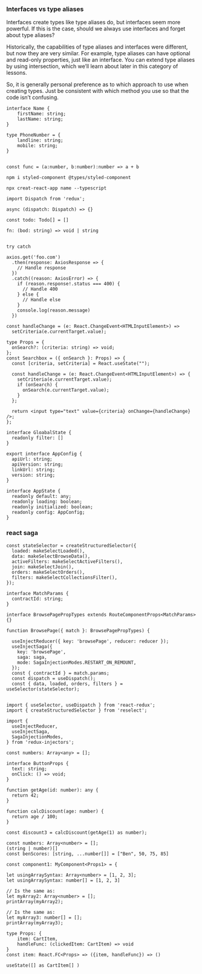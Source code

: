 ### Interfaces vs type aliases 
Interfaces create types like type aliases do, but interfaces seem more powerful. If this is the case, should we always use interfaces and forget about type aliases?

Historically, the capabilities of type aliases and interfaces were different, but now they are very similar. For example, type aliases can have optional and read-only properties, just like an interface. You can extend type aliases by using intersection, which we’ll learn about later in this category of lessons.

So, it is generally personal preference as to which approach to use when creating types. Just be consistent with which method you use so that the code isn’t confusing.

```
interface Name {
    firstName: string;
    lastName: string;
}

type PhoneNumber = {
    landline: string;
    mobile: string;
}
```

```

const func = (a:number, b:number):number => a + b

npm i styled-component @types/styled-component

npx creat-react-app name --typescript

import Dispatch from 'redux';

async (dispatch: Dispatch) => {}

const todo: Todo[] = []

fn: (bod: string) => void | string


try catch
```

```
axios.get('foo.com')
  .then(response: AxiosResponse => {
    // Handle response
  })
  .catch((reason: AxiosError) => {
    if (reason.response!.status === 400) {
      // Handle 400
    } else {
      // Handle else
    }
    console.log(reason.message)
  })
```

```
const handleChange = (e: React.ChangeEvent<HTMLInputElement>) =>
  setCriteria(e.currentTarget.value);
```


```
type Props = {
  onSearch?: (criteria: string) => void;
};
const Searchbox = ({ onSearch }: Props) => {
  const [criteria, setCriteria] = React.useState("");

  const handleChange = (e: React.ChangeEvent<HTMLInputElement>) => {
    setCriteria(e.currentTarget.value);
    if (onSearch) {
      onSearch(e.currentTarget.value);
    }
  };

  return <input type="text" value={criteria} onChange={handleChange} />;
};
```

```
interface GloabalState {
  readonly filter: []
}
```

```
export interface AppConfig {
  apiUrl: string;
  apiVersion: string;
  linkUrl: string;
  version: string;
}

interface AppState {
  readonly default: any;
  readonly loading: boolean;
  readonly initialized: boolean;
  readonly config: AppConfig;
}
```

### react saga
```
const stateSelector = createStructuredSelector({
  loaded: makeSelectLoaded(),
  data: makeSelectBrowseData(),
  activeFilters: makeSelectActiveFilters(),
  join: makeSelectJoin(),
  orders: makeSelectOrders(),
  filters: makeSelectCollectionsFilter(),
});

interface MatchParams {
  contractId: string;
}

interface BrowsePagePropTypes extends RouteComponentProps<MatchParams> {}

function BrowsePage({ match }: BrowsePagePropTypes) {

  useInjectReducer({ key: 'browsePage', reducer: reducer });
  useInjectSaga({
    key: 'browsePage',
    saga: saga,
    mode: SagaInjectionModes.RESTART_ON_REMOUNT,
  });
  const { contractId } = match.params;
  const dispatch = useDispatch();
  const { data, loaded, orders, filters } = useSelector(stateSelector);
  
```

```
import { useSelector, useDispatch } from 'react-redux';
import { createStructuredSelector } from 'reselect';

import {
  useInjectReducer,
  useInjectSaga,
  SagaInjectionModes,
} from 'redux-injectors';
```

```
const numbers: Array<any> = [];
```

```
interface ButtonProps {
  text: string;
  onClick: () => void;
}
```

```
function getAge(id: number): any {
  return 42;
}

function calcDiscount(age: number) {
  return age / 100;
}

const discount3 = calcDiscount(getAge(1) as number);
```

```
const numbers: Array<number> = [];
(string | number)[]
const benScores: [string, ...number[]] = ["Ben", 50, 75, 85]

```

```
const component1: MyComponent<Props1> = {
```
```
let usingArraySyntax: Array<number> = [1, 2, 3];
let usingArraySyntax: number[] = [1, 2, 3]
```
```
// Is the same as:
let myArray2: Array<number> = [];
printArray(myArray2);

// Is the same as:
let myArray3: number[] = [];
printArray(myArray3);
```

```
type Props: {
    item: CartItem,
    handleFunc: (clickedItem: CartItem) => void
}
const item: React.FC<Props> => ({item, handleFunc}) => ()

useState([] as CartItem[] )
```
